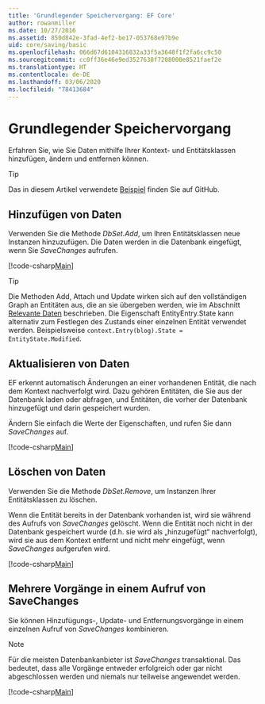 ```yaml
---
title: 'Grundlegender Speichervorgang: EF Core'
author: rowanmiller
ms.date: 10/27/2016
ms.assetid: 850d842e-3fad-4ef2-be17-053768e97b9e
uid: core/saving/basic
ms.openlocfilehash: 066d67d6104316832a33f5a3648f1f2fa6cc9c50
ms.sourcegitcommit: cc0ff36e46e9ed3527638f7208000e8521faef2e
ms.translationtype: HT
ms.contentlocale: de-DE
ms.lasthandoff: 03/06/2020
ms.locfileid: "78413684"
---
```

# <a name="basic-save"></a>Grundlegender Speichervorgang

Erfahren Sie, wie Sie Daten mithilfe Ihrer Kontext- und Entitätsklassen hinzufügen, ändern und entfernen können.

> [!TIP]  
> Das in diesem Artikel verwendete [Beispiel](https://github.com/dotnet/EntityFramework.Docs/tree/master/samples/core/Saving/Basics/) finden Sie auf GitHub.

## <a name="adding-data"></a>Hinzufügen von Daten

Verwenden Sie die Methode *DbSet.Add*, um Ihren Entitätsklassen neue Instanzen hinzuzufügen. Die Daten werden in die Datenbank eingefügt, wenn Sie *SaveChanges* aufrufen.

[!code-csharp[Main](../../../samples/core/Saving/Basics/Sample.cs#Add)]

> [!TIP]  
> Die Methoden Add, Attach und Update wirken sich auf den vollständigen Graph an Entitäten aus, die an sie übergeben werden, wie im Abschnitt [Relevante Daten](related-data.md) beschrieben. Die Eigenschaft EntityEntry.State kann alternativ zum Festlegen des Zustands einer einzelnen Entität verwendet werden. Beispielsweise `context.Entry(blog).State = EntityState.Modified`.

## <a name="updating-data"></a>Aktualisieren von Daten

EF erkennt automatisch Änderungen an einer vorhandenen Entität, die nach dem Kontext nachverfolgt wird. Dazu gehören Entitäten, die Sie aus der Datenbank laden oder abfragen, und Entitäten, die vorher der Datenbank hinzugefügt und darin gespeichert wurden.

Ändern Sie einfach die Werte der Eigenschaften, und rufen Sie dann *SaveChanges* auf.

[!code-csharp[Main](../../../samples/core/Saving/Basics/Sample.cs#Update)]

## <a name="deleting-data"></a>Löschen von Daten

Verwenden Sie die Methode *DbSet.Remove*, um Instanzen Ihrer Entitätsklassen zu löschen.

Wenn die Entität bereits in der Datenbank vorhanden ist, wird sie während des Aufrufs von *SaveChanges* gelöscht. Wenn die Entität noch nicht in der Datenbank gespeichert wurde (d.h. sie wird als „hinzugefügt“ nachverfolgt), wird sie aus dem Kontext entfernt und nicht mehr eingefügt, wenn *SaveChanges* aufgerufen wird.

[!code-csharp[Main](../../../samples/core/Saving/Basics/Sample.cs#Remove)]

## <a name="multiple-operations-in-a-single-savechanges"></a>Mehrere Vorgänge in einem Aufruf von SaveChanges

Sie können Hinzufügungs-, Update- und Entfernungsvorgänge in einem einzelnen Aufruf von *SaveChanges* kombinieren.

> [!NOTE]  
> Für die meisten Datenbankanbieter ist *SaveChanges* transaktional. Das bedeutet, dass alle Vorgänge entweder erfolgreich oder gar nicht abgeschlossen werden und niemals nur teilweise angewendet werden.

[!code-csharp[Main](../../../samples/core/Saving/Basics/Sample.cs#MultipleOperations)]
